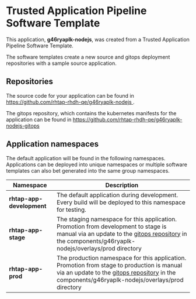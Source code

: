 # Trusted Application Pipeline Software Template

This application, **g46ryaplk-nodejs**, was created from a Trusted Application Pipeline Software Template.

The software templates create a new source and gitops deployment repositories with a sample source application. 

## Repositories

The source code for your application can be found in [https://github.com/rhtap-rhdh-qe/g46ryaplk-nodejs ](https://github.com/rhtap-rhdh-qe/g46ryaplk-nodejs ).
 
The gitops repository, which contains the kubernetes manifests for the application can be found in 
[https://github.com/rhtap-rhdh-qe/g46ryaplk-nodejs-gitops ](https://github.com/rhtap-rhdh-qe/g46ryaplk-nodejs-gitops ) 

## Application namespaces 

The default application will be found in the following namespaces. Applications can be deployed into unique namespaces or multiple software templates can also bet generated into the same group namespaces.  

|  Namespace   |  Description   |  
| -------- | -------- |   
| **rhtap-app-development** | The default application during development. Every build will be deployed to this namespace for testing. | 
| **rhtap-app-stage** | The staging namespace for this application. Promotion from development to stage is manual via an update to the [gitops repository](https://github.com/rhtap-rhdh-qe/g46ryaplk-nodejs-gitops ) in the components/g46ryaplk-nodejs/overlays/prod directory |  
| **rhtap-app-prod** | The production namespace for this application. Promotion from stage to production is manual via an update to the [gitops repository](https://github.com/rhtap-rhdh-qe/g46ryaplk-nodejs-gitops ) in the components/g46ryaplk-nodejs/overlays/prod directory | 